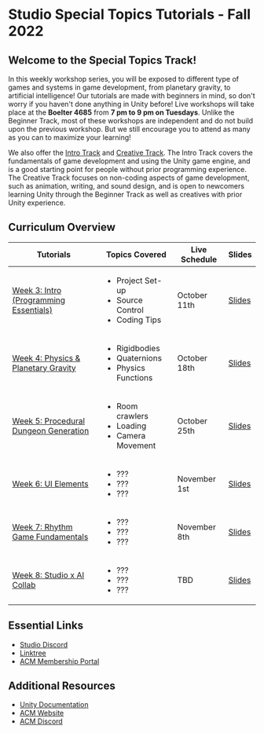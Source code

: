 # Studio Special Topics Tutorials - Fall 2022
## Welcome to the Special Topics Track!
In this weekly workshop series, you will be exposed to different type of games and systems in game development, from planetary gravity, to artificial intelligence! Our tutorials are made with beginners in mind, so don't worry if you haven't done anything in Unity before! Live workshops will take place at the **Boelter 4685** from **7 pm to 9 pm on Tuesdays**. Unlike the Beginner Track, most of these workshops are independent and do not build upon the previous workshop. But we still encourage you to attend as many as you can to maximize your learning!

We also offer the [Intro Track](https://github.com/uclaacm/studio-intro-tutorials) and [Creative Track](https://github.com/uclaacm/studio-creative-tutorials-f21). The Intro Track covers the fundamentals of game development and using the Unity game engine, and is a good starting point for people without prior programming experience. The Creative Track focuses on non-coding aspects of game development, such as animation, writing, and sound design, and is open to newcomers learning Unity through the Beginner Track as well as creatives with prior Unity experience.

## Curriculum Overview
| Tutorials | Topics Covered | Live Schedule | Slides |
|-----------|----------------|---------------|--------|
| [Week 3: Intro (Programming Essentials)]() |<ul><li>Project Set-up</li><li>Source Control</li><li>Coding Tips</li></ul>| October 11th | [Slides]() | 
| [Week 4: Physics & Planetary Gravity](https://github.com/uclaacm/studio-advanced-tutorials/tree/winter-22/Planetary%20Gravity) |<ul><li>Rigidbodies</li><li>Quaternions</li><li>Physics Functions</li></ul>| October 18th | [Slides](https://docs.google.com/presentation/d/1xFKHS2JsiSC1juhpo34JNVo4eWtlOWUp/edit?usp=sharing&ouid=111675105352016817985&rtpof=true&sd=true) | 
| [Week 5: Procedural Dungeon Generation](https://github.com/uclaacm/studio-advanced-tutorials/tree/winter-22/Procedural%20Dungeon%20Generation) | <ul> <li>Room crawlers</li> <li>Loading</li> <li>Camera Movement</li> </ul> | October 25th | [Slides](https://docs.google.com/presentation/d/1Q8CErGJr2BbkBjhHgSVbsWuXhWHOZdOm/edit?usp=sharing&ouid=111675105352016817985&rtpof=true&sd=true) | 
| [Week 6: UI Elements]() |<ul><li>???</li><li>???</li><li>???</li></ul>| November 1st | [Slides]() | 
| [Week 7: Rhythm Game Fundamentals]() |<ul><li>???</li><li>???</li><li>???</li></ul>| November 8th | [Slides]() | 
| [Week 8: Studio x AI Collab]() |<ul><li>???</li><li>???</li><li>???</li></ul>| TBD | [Slides]() | 

## Essential Links
- [Studio Discord](https://discord.com/invite/bBk2Mcw)
- [Linktree](https://linktr.ee/acmstudio)
- [ACM Membership Portal](https://members.uclaacm.com/)

## Additional Resources
- [Unity Documentation](https://docs.unity3d.com/Manual/index.html)
- [ACM Website](https://www.uclaacm.com/)
- [ACM Discord](https://discord.com/invite/eWmzKsY)
